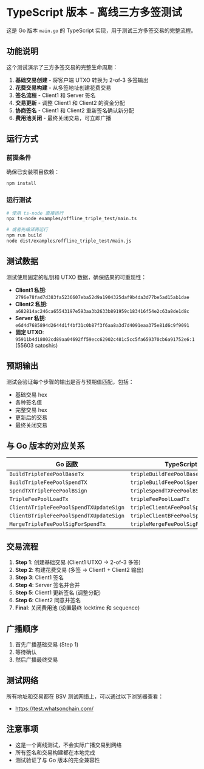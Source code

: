 # TypeScript 版本 - 离线三方多签测试

这是 Go 版本 `main.go` 的 TypeScript 实现，用于测试三方多签交易的完整流程。

## 功能说明

这个测试演示了三方多签交易的完整生命周期：

1. **基础交易创建** - 将客户端 UTXO 转换为 2-of-3 多签输出
2. **花费交易构建** - 从多签地址创建花费交易
3. **签名流程** - Client1 和 Server 签名
4. **交易更新** - 调整 Client1 和 Client2 的资金分配
5. **协商签名** - Client1 和 Client2 重新签名确认新分配
6. **费用池关闭** - 最终关闭交易，可立即广播

## 运行方式

### 前提条件

确保已安装项目依赖：

```bash
npm install
```

### 运行测试

```bash
# 使用 ts-node 直接运行
npx ts-node examples/offline_triple_test/main.ts

# 或者先编译再运行
npm run build
node dist/examples/offline_triple_test/main.js
```

## 测试数据

测试使用固定的私钥和 UTXO 数据，确保结果的可重现性：

- **Client1 私钥**: `2796e78fad7d383fa5236607eba52d9a1904325daf9b4da3d77be5ad15ab1dae`
- **Client2 私钥**: `a682814ac246ca65543197e593aa3b2633b891959c183416f54e2c63a8de1d8c`
- **Server 私钥**: `e6d4d7685894d2644d1f4bf31c0b87f3f6aa8a3d7d4091eaa375e81d6c9f9091`
- **固定 UTXO**: `95911b4d18002cd89aa04692ff59ecc62902c481c5cc5fa659370cb6a91752e6:1` (55603 satoshis)

## 预期输出

测试会验证每个步骤的输出是否与预期值匹配，包括：

- 基础交易 hex
- 各种签名值
- 完整交易 hex
- 更新后的交易
- 最终关闭交易

## 与 Go 版本的对应关系

| Go 函数 | TypeScript 函数 |
|---------|----------------|
| `BuildTripleFeePoolBaseTx` | `tripleBuildFeePoolBaseTx` |
| `BuildTripleFeePoolSpendTX` | `tripleBuildFeePoolSpendTX` |
| `SpendTXTripleFeePoolBSign` | `tripleSpendTXFeePoolBSign` |
| `TripleFeePoolLoadTx` | `tripleFeePoolLoadTx` |
| `ClientATripleFeePoolSpendTXUpdateSign` | `tripleClientAFeePoolSpendTXUpdateSign` |
| `ClientBTripleFeePoolSpendTXUpdateSign` | `tripleClientBFeePoolSpendTXUpdateSign` |
| `MergeTripleFeePoolSigForSpendTx` | `tripleMergeFeePoolSigForSpendTx` |

## 交易流程

1. **Step 1**: 创建基础交易 (Client1 UTXO → 2-of-3 多签)
2. **Step 2**: 构建花费交易 (多签 → Client1 + Client2 输出)
3. **Step 3**: Client1 签名
4. **Step 4**: Server 签名并合并
5. **Step 5**: Client1 更新签名 (调整分配)
6. **Step 6**: Client2 同意并签名
7. **Final**: 关闭费用池 (设置最终 locktime 和 sequence)

## 广播顺序

1. 首先广播基础交易 (Step 1)
2. 等待确认
3. 然后广播最终交易

## 测试网络

所有地址和交易都在 BSV 测试网络上，可以通过以下浏览器查看：
- https://test.whatsonchain.com/

## 注意事项

- 这是一个离线测试，不会实际广播交易到网络
- 所有签名和交易构建都在本地完成
- 测试验证了与 Go 版本的完全兼容性